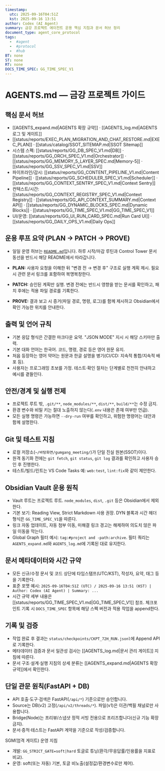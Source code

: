 ```yaml
---
timestamp:
  utc: 2025-09-16T04:51Z
  kst: 2025-09-16 13:51
author: Codex (AI Agent)
summary: 금강 프로젝트 에이전트 운용 핵심 지침과 문서 허브 정리
document_type: agent_core_protocol
tags:
  -  #agent
  -  #protocol
  -  #hub
BT: none
ST: none
RT: none
DOCS_TIME_SPEC: GG_TIME_SPEC_V1
---
```


# AGENTS.md — 금강 프로젝트 가이드

## 핵심 문서 허브

- [[AGENTS_expand.md|AGENTS 확장 규약]] · [[AGENTS_log.md|AGENTS 로그 및 게이트]]
- [[status/reports/EXEC_PLAN_MIGRATION_AND_CHAT_RESTORE.md|EXEC_PLAN]] · [[status/catalog/SSOT_SITEMAP.md|SSOT Sitemap]]
- 시스템 스펙: [[status/reports/GG_DB_SPEC_V1.md|DB]] · [[status/reports/GG_ORCH_SPEC_V1.md|Orchestrator]] · [[status/reports/GG_MEMORY_5_LAYER_SPEC.md|Memory-5]] · [[status/reports/GG_SSV_SPEC_V1.md|SSV]]
- 파이프라인/감시: [[status/reports/GG_CONTENT_PIPELINE_V1.md|Content Pipeline]] · [[status/reports/GG_SCHEDULER_SPEC_V1.md|Scheduler]] · [[status/reports/GG_CONTEXT_SENTRY_SPEC_V1.md|Context Sentry]]
- 컨텍스트/시간: [[status/reports/GG_CONTEXT_REGISTRY_SPEC_V1.md|Context Registry]] · [[status/reports/GG_API_CONTEXT_SUMMARY.md|Context API]] · [[status/reports/GG_DYNAMIC_BLOCKS_SPEC.md|Dynamic Blocks]] · [[status/reports/GG_TIME_SPEC_V1.md|GG_TIME_SPEC_V1]]
- UI/운영: [[status/reports/GG_UI_RUN_CARD_SPEC.md|Run Card UI]] · [[status/reports/GG_DAILY_OPS_V1.md|Daily Ops]]

## 운용 루프 요약 (PLAN → PATCH → PROVE)

- 일일 운영 허브는 [`README.md`](README.md)입니다. 하루 시작/마감 루틴과 Control Tower 문서 동선을 반드시 해당 README에서 따라갑니다.

- **PLAN:** 사용자 요청을 이해한 뒤 "변경 전 → 변경 후" 구조로 실행 계획 제시. 필요 시 관련 문서 링크를 포함하여 복명복창한다.
- **PATCH:** 승인된 계획만 실행. 변경 전에는 반드시 영향을 받는 문서를 확인하고, 패치 후에는 적용 파일 경로를 기록한다.
- **PROVE:** 결과 보고 시 증거(파일 경로, 명령, 로그)를 함께 제시하고 Obsidian에서 확인 가능한 위치를 안내한다.

## 출력 및 언어 규칙

- 기본 응답 형식은 간결한 마크다운 요약. "JSON MODE" 지시 시 해당 스키마만 출력.
- 기본 대화 언어는 한국어. 코드, 명령, 경로 등은 영어 원문 유지.
- 처음 등장하는 영어 약어는 원문과 한글 설명을 병기(CI/CD: 지속적 통합/지속적 배포 등).
- 사용자는 프로그래밍 초보를 가정. 테스트·확인 절차는 단계별로 천천히 안내하고 예시를 곁들인다.

## 안전/경계 및 실행 전제

- 프로젝트 루트 밖, `.git/**`, `node_modules/**`, `dist/**`, `build/**`는 수정 금지.
- 환경 변수와 비밀 키는 절대 노출하지 않는다(`.env` 내용은 존재 여부만 언급).
- 모든 실행 명령은 가능하면 `--dry-run` 여부를 확인하고, 위험한 명령어는 대안과 함께 설명한다.

## Git 및 테스트 지침

- 로컬 저장소(`~/바탕화면/gumgang_meeting/`)가 단일 진실 원본(SSOT)이다.
- 원격 동기화 전에는 `git fetch`, `git status`, `git log` 결과를 확인하고 사용자 승인 후 진행한다.
- 테스트/빌드/린트는 VS Code Tasks 예: `web:test`, `lint:fix`와 같이 제안한다.

## Obsidian Vault 운용 원칙

- Vault 루트는 프로젝트 루트. `node_modules`, `dist`, `.git` 등은 Obsidian에서 제외한다.
- 기본 보기: Reading View, Strict Markdown 사용 권장. DYN 블록과 시간 헤더 형식은 `GG_TIME_SPEC_V1`을 따른다.
- 링크 자동 업데이트, 자동 첨부 이동, 미해결 링크 경고는 해제하여 의도치 않은 파일 이동을 막는다.
- Global Graph 필터 예시: `tag:#project and -path:archive`. 필터 쿼리는 `AGENTS_expand.md`와 `AGENTS_log.md`에 기록된 대로 유지한다.

## 문서 메타데이터와 시간 규약

- 모든 신규/수정 문서 및 코드 상단에 타임스탬프(UTC/KST), 작성자, 요약, 태그 등을 기록한다.
- 표준 포맷 예시: `2025-09-16T04:51Z (UTC) / 2025-09-16 13:51 (KST) | Author: Codex (AI Agent) | Summary: ...`
- 시간 규약 세부 내용은 [[status/reports/GG_TIME_SPEC_V1.md|GG_TIME_SPEC_V1]] 참조. 체크포인트 기록 시 `DOCS_TIME_SPEC` 항목에 해당 스펙 버전과 적용 작업을 append한다.

## 기록 및 검증

- 작업 완료 후 결과는 `status/checkpoints/CKPT_72H_RUN.jsonl`에 Append API로 기록한다.
- 메타데이터 검증과 문서 일관성 검사는 [[AGENTS_log.md|문서 관리 게이트]] 지침에 따른다.
- 문서 구조·설계·실행 지침의 상세 분류는 [[AGENTS_expand.md|AGENTS 확장 규약]]에서 확인한다.

## 단일 관문 원칙(FastAPI + DB)

- API 호출·도구·검색은 FastAPI(`/api/*`) 기준으로만 승인합니다.
- Source는 DB(v2) 고정(`/api/v2/threads/*`). 파일(v1)은 이관/백필 채널로만 사용합니다.
- Bridge(Node)는 프리뷰/스냅샷 정적 서빙 전용으로 프리즈합니다(신규 기능 확장 금지).
- 문서·증적·테스트는 FastAPI 계약을 기준으로 작성/검증합니다.

SGM(엄격 게이트) 운영 지침

- 개발: `GG_STRICT_GATE=soft|hard` 토글로 튜닝(환각/무응답률/인용률을 지표로 비교).
- 운영: soft(또는 자동) 기본, 토글 비노출(설정값/환경변수로만 제어).
